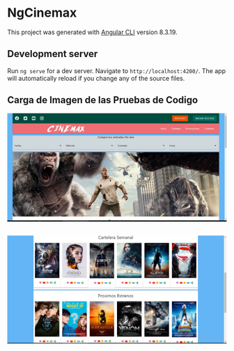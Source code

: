 # NgCinemax

This project was generated with [Angular CLI](https://github.com/angular/angular-cli) version 8.3.19.

## Development server

Run `ng serve` for a dev server. Navigate to `http://localhost:4200/`. The app will automatically reload if you change any of the source files.

## Carga de Imagen de las Pruebas de Codigo

![](src/assets/img/Muestra1.jpg)

##

![](src/assets/img/Muestra2.jpg)
